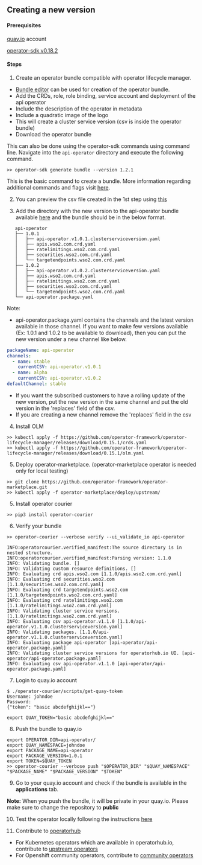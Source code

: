 ## Creating a new version

#### Prerequisites

[quay.io](https://quay.io/) account

[operator-sdk v0.18.2](https://github.com/operator-framework/operator-sdk/releases/tag/v0.18.2) 

#### Steps

1. Create an operator bundle compatible with operator lifecycle manager. 
- [Bundle editor](https://operatorhub.io/bundle) can be used for creation of the operator bundle.
- Add the CRDs, role, role binding, service account and deployment of the api operator
- Include the description of the operator in metadata
- Include a quadratic image of the logo
- This will create a cluster service version (csv is inside the operator bundle)
- Download the operator bundle

This can also be done using the operator-sdk commands using command line. Navigate into the `api-operator` directory and execute the following command.

```shell script
>> operator-sdk generate bundle --version 1.2.1
```
This is the basic command to create a bundle.
More information regarding additional commands and flags visit [here](https://sdk.operatorframework.io/docs/olm-integration/legacy/generating-a-csv/). 

2. You can preview the csv file created in the 1st step using [this](https://operatorhub.io/preview)

3. Add the directory with the new version to the api-operator bundle available [here](/../api-operator) and the bundle should be in the below format.

```
   api-operator
   ├── 1.0.1
   │   ├── api-operator.v1.0.1.clusterserviceversion.yaml
   │   ├── apis.wso2.com.crd.yaml
   │   ├── ratelimitings.wso2.com.crd.yaml
   │   ├── securities.wso2.com.crd.yaml
   │   └── targetendpoints.wso2.com.crd.yaml
   ├── 1.0.2
   │   ├── api-operator.v1.0.2.clusterserviceversion.yaml
   │   ├── apis.wso2.com.crd.yaml
   │   ├── ratelimitings.wso2.com.crd.yaml
   │   ├── securities.wso2.com.crd.yaml
   │   └── targetendpoints.wso2.com.crd.yaml
   └── api-operator.package.yaml
```
Note:
- api-operator.package.yaml contains the channels and the latest version available in those channel.
If you want to make few versions available (Ex: 1.0.1 and 1.0.2 to be available to download), then you can put the new version under a new channel like below.
```yaml
packageName: api-operator
channels:
  - name: stable
    currentCSV: api-operator.v1.0.1
  - name: alpha
    currentCSV: api-operator.v1.0.2
defaultChannel: stable
```

- If you want the subscribed customers to have a rolling update of the new version, put the new version in the same channel and put the old version in the 'replaces' field of the csv.
- If you are creating a new channel remove the 'replaces' field in the csv
 
4. Install OLM
```shell script
>> kubectl apply -f https://github.com/operator-framework/operator-lifecycle-manager/releases/download/0.15.1/crds.yaml
>> kubectl apply -f https://github.com/operator-framework/operator-lifecycle-manager/releases/download/0.15.1/olm.yaml
```

5. Deploy operator-marketplace. (operator-marketplace operator is needed only for local testing)
```shell script
>> git clone https://github.com/operator-framework/operator-marketplace.git
>> kubectl apply -f operator-marketplace/deploy/upstream/
```
5. Install operator courier
```shell script
>> pip3 install operator-courier
```

6. Verify your bundle
```shell script
>> operator-courier --verbose verify --ui_validate_io api-operator

INFO:operatorcourier.verified_manifest:The source directory is in nested structure.
INFO:operatorcourier.verified_manifest:Parsing version: 1.1.0
INFO: Validating bundle. []
INFO: Validating custom resource definitions. []
INFO: Evaluating crd apis.wso2.com [1.1.0/apis.wso2.com.crd.yaml]
INFO: Evaluating crd securities.wso2.com [1.1.0/securities.wso2.com.crd.yaml]
INFO: Evaluating crd targetendpoints.wso2.com [1.1.0/targetendpoints.wso2.com.crd.yaml]
INFO: Evaluating crd ratelimitings.wso2.com [1.1.0/ratelimitings.wso2.com.crd.yaml]
INFO: Validating cluster service versions. [1.1.0/ratelimitings.wso2.com.crd.yaml]
INFO: Evaluating csv api-operator.v1.1.0 [1.1.0/api-operator.v1.1.0.clusterserviceversion.yaml]
INFO: Validating packages. [1.1.0/api-operator.v1.1.0.clusterserviceversion.yaml]
INFO: Evaluating package api-operator [api-operator/api-operator.package.yaml]
INFO: Validating cluster service versions for operatorhub.io UI. [api-operator/api-operator.package.yaml]
INFO: Evaluating csv api-operator.v1.1.0 [api-operator/api-operator.package.yaml]

```

7. Login to quay.io account

```shell script
$ ./operator-courier/scripts/get-quay-token
Username: johndoe
Password:
{"token": "basic abcdefghijkl=="}

export QUAY_TOKEN="basic abcdefghijkl=="
```
8. Push the bundle to quay.io

```shell script
export OPERATOR_DIR=api-operator/
export QUAY_NAMESPACE=johndoe
export PACKAGE_NAME=api-operator
export PACKAGE_VERSION=1.0.1
export TOKEN=$QUAY_TOKEN
>> operator-courier --verbose push "$OPERATOR_DIR" "$QUAY_NAMESPACE" "$PACKAGE_NAME" "$PACKAGE_VERSION" "$TOKEN"
```
9. Go to your quay.io account and check if the bundle is available in the **applications** tab.

**Note:**
When you push the bundle, it will be private in your quay.io. Please make sure to change the repository to **public**

10. Test the operator locally following the instructions [here](../local-testing/README.md)

11. Contribute to [operatorhub](https://github.com/operator-framework/community-operators)

- For Kubernetes operators which are available in operatorhub.io, contribute to [upstream operators](https://github.com/operator-framework/community-operators/tree/master/upstream-community-operators)
- For Openshift community operators, contribute to [community operators](https://github.com/operator-framework/community-operators/tree/master/community-operators)

